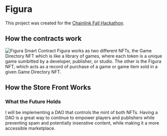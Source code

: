 # Figura 

This project was created for the [Chainlink Fall Hackathon](https://chainlink-fall-hackathon-2021.devpost.com/).

## How the contracts work

![Figura Smart Contract](https://user-images.githubusercontent.com/31494151/143720545-c4f4ff49-166f-4f66-897f-2121ef4a96a8.png)
Figura works as two different NFTs, the Game Directory NFT which is like a library of games, where each token is a unique game sumbitted by a developer, publisher, or studio. The other is the Figura NFT, which acts as a record of purchase of a game or game item sold in a given Game Directory NFT. 

## How the Store Front Works


### What the Future Holds
I will be implementing a DAO that controls the mint of both NFTs. Having a DAO is a great way to continue to empower players and publishers while preventing spam and potentially insenstive content, while making it a more accessible marketplace.
